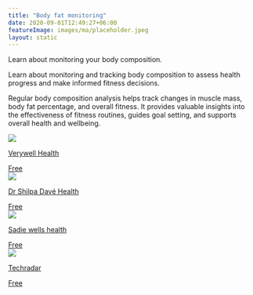 ```yaml
---
title: "Body fat monitoring"
date: 2020-09-01T12:49:27+06:00
featureImage: images/ma/placeholder.jpeg
layout: static
---
```


Learn about monitoring your body composition.

Learn about monitoring and tracking body composition to assess health progress and make informed fitness decisions.

Regular body composition analysis helps track changes in muscle mass, body fat percentage, and overall fitness. It provides valuable insights into the effectiveness of fitness routines, guides goal setting, and supports overall health and wellbeing.

<a class="ma-link" href="https://www.verywellhealth.com/body-composition-5509458"><div class="ma-card ma-card-Health"><div class="ma-icon"><img src ="/images/icon-check.png"/></div><div class="ma-name"><p>Verywell Health</p></div><div class="ma-paid-text"><span>Free</span></div></div></a><a class="ma-link" href="https://www.privategp.org/blog/what-body-composition-analysis-and-why-it-important"><div class="ma-card ma-card-Health"><div class="ma-icon"><img src ="/images/icon-check.png"/></div><div class="ma-name"><p>Dr Shilpa Davé Health</p></div><div class="ma-paid-text"><span>Free </span></div></div></a><a class="ma-link" href="https://sadiewellshealth.com/what-is-body-composition-analysis/"><div class="ma-card ma-card-Health"><div class="ma-icon"><img src ="/images/icon-check.png"/></div><div class="ma-name"><p>Sadie wells health</p></div><div class="ma-paid-text"><span>Free </span></div></div></a><a class="ma-link" href="https://www.techradar.com/best/best-smart-scales"><div class="ma-card ma-card-Health"><div class="ma-icon"><img src ="/images/icon-check.png"/></div><div class="ma-name"><p>Techradar</p></div><div class="ma-paid-text"><span>Free</span></div></div></a>  

<br/><br/>






